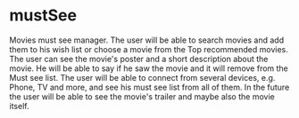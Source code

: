 # mustSee
Movies must see manager. The user will be able to search movies and add them to his wish list or choose a movie from the Top recommended movies. The user can see the movie's poster and a short description about the movie. He will be able to say if he saw the movie and it will remove from the Must see list. The user will be able to connect from several devices, e.g. Phone, TV and more, and see his must see list from all of them. In the future the user will be able to see the movie's trailer and maybe also the movie itself.
